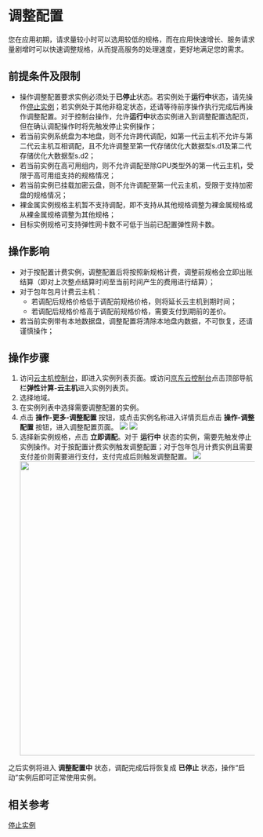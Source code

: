 # 调整配置

您在应用初期，请求量较小时可以选用较低的规格，而在应用快速增长、服务请求量剧增时可以快速调整规格，从而提高服务的处理速度，更好地满足您的需求。

## 前提条件及限制

* 操作调整配置要求实例必须处于**已停止**状态。若实例处于**运行中**状态，请先操作[停止实例](Stop-Instance.md)；若实例处于其他非稳定状态，还请等待前序操作执行完成后再操作调整配置。对于控制台操作，允许**运行中**状态实例进入到调整配置选配页，但在确认调配操作时将先触发停止实例操作；
* 若当前实例系统盘为本地盘，则不允许跨代调配，如第一代云主机不允许与第二代云主机互相调配，且不允许调整至第一代存储优化大数据型s.d1及第二代存储优化大数据型s.d2；
* 若当前实例在高可用组内，则不允许调配至除GPU类型外的第一代云主机，受限于高可用组支持的规格情况；
* 若当前实例已挂载加密云盘，则不允许调配至第一代云主机，受限于支持加密盘的规格情况；
* 裸金属实例规格主机暂不支持调配，即不支持从其他规格调整为裸金属规格或从裸金属规格调整为其他规格；
* 目标实例规格可支持弹性网卡数不可低于当前已配置弹性网卡数。


## 操作影响
* 对于按配置计费实例，调整配置后将按照新规格计费，调整前规格会立即出账结算（即对上次整点结算时间至当前时间产生的费用进行结算）；
* 对于包年包月计费云主机：
	* 若调配后规格价格低于调配前规格价格，则将延长云主机到期时间；
	* 若调配后规格价格高于调配前规格价格，需要支付到期前的差价。
* 若当前实例带有本地数据盘，调整配置将清除本地盘内数据，不可恢复，还请谨慎操作；


## 操作步骤
1. 访问[云主机控制台](https://cns-console.jdcloud.com/host/compute/list)，即进入实例列表页面。或访问[京东云控制台](https://console.jdcloud.com)点击顶部导航栏**弹性计算-云主机**进入实例列表页。
2. 选择地域。
3. 在实例列表中选择需要调整配置的实例。
4. 点击 **操作-更多-调整配置** 按钮，或点击实例名称进入详情页后点击 **操作-调整配置** 按钮，进入调整配置页面。
![](https://img1.jcloudcs.com/cn/image/vm/resize1.png) ![](https://img1.jcloudcs.com/cn/image/vm/resize2.png)
5. 选择新实例规格，点击 **立即调配**。对于 **运行中** 状态的实例，需要先触发停止实例操作。对于按配置计费实例触发调整配置；对于包年包月计费实例且需要支付差价则需要进行支付，支付完成后则触发调整配置。
![](https://img1.jcloudcs.com/cn/image/vm/resize3.png)<div align="center"><img src="https://img1.jcloudcs.com/cn/image/vm/resize-instance-1.png" width="600"></div>

之后实例将进入 **调整配置中** 状态，调配完成后将恢复成 **已停止** 状态，操作“启动”实例后即可正常使用实例。

## 相关参考

[停止实例](Stop-Instance.md)
